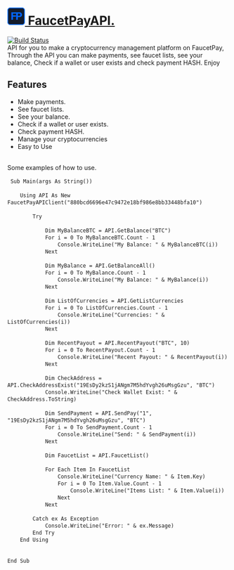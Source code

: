 # <a href="https://faucetpay.io/?r=4070094"><img src="/Pictures/faucetpay.png"> FaucetPayAPI.

[![Build Status](https://travis-ci.org/joemccann/dillinger.svg?branch=master)](https://github.com/Romulo-Meirelles) <br>
API for you to make a cryptocurrency management platform on FaucetPay, Through the API you can make payments, see faucet lists, see your balance, Check if a wallet or user exists and check payment HASH. Enjoy

## Features

- Make payments.
- See faucet lists.
- See your balance.
- Check if a wallet or user exists.
- Check payment HASH.
- Manage your cryptocurrencies
- Easy to Use


<br> Some examples of how to use.<br>

     Sub Main(args As String())

        Using API As New FaucetPayAPIClient("880bcd6696e47c9472e18bf986e8bb33448bfa10")

            Try

                Dim MyBalanceBTC = API.GetBalance("BTC")
                For i = 0 To MyBalanceBTC.Count - 1
                    Console.WriteLine("My Balance: " & MyBalanceBTC(i))
                Next

                Dim MyBalance = API.GetBalanceAll()
                For i = 0 To MyBalance.Count - 1
                    Console.WriteLine("My Balance: " & MyBalance(i))
                Next

                Dim ListOfCurrencies = API.GetListCurrencies
                For i = 0 To ListOfCurrencies.Count - 1
                    Console.WriteLine("Currencies: " & ListOfCurrencies(i))
                Next

                Dim RecentPayout = API.RecentPayout("BTC", 10)
                For i = 0 To RecentPayout.Count - 1
                    Console.WriteLine("Recent Payout: " & RecentPayout(i))
                Next

                Dim CheckAddress = API.CheckAddressExist("19EsDy2kzS1jANgm7M5hdYvgh26uMsgGzu", "BTC")
                Console.WriteLine("Check Wallet Exist: " & CheckAddress.ToString)

                Dim SendPayment = API.SendPay("1", "19EsDy2kzS1jANgm7M5hdYvgh26uMsgGzu", "BTC")
                For i = 0 To SendPayment.Count - 1
                    Console.WriteLine("Send: " & SendPayment(i))
                Next

                Dim FaucetList = API.FaucetList()

                For Each Item In FaucetList
                    Console.WriteLine("Currency Name: " & Item.Key)
                    For i = 0 To Item.Value.Count - 1
                        Console.WriteLine("Items List: " & Item.Value(i))
                    Next
                Next

            Catch ex As Exception
                Console.WriteLine("Error: " & ex.Message)
            End Try
        End Using


    End Sub
